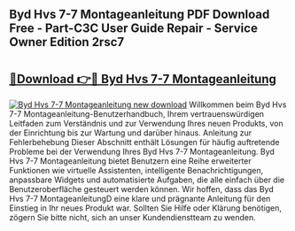 ## Byd Hvs 7-7 Montageanleitung PDF Download Free - Part-C3C User Guide Repair - Service Owner Edition 2rsc7

# <h2><a href="http://df758l.blite.top/?on=Byd+Hvs+7-7+Montageanleitung">🔗Download 👉🔴 Byd Hvs 7-7 Montageanleitung</a></h2>

[![Byd Hvs 7-7 Montageanleitung new download](https://i.imgur.com/lujVjoI.png)](http://df758l.blite.top/?on=Byd+Hvs+7-7+Montageanleitung)
Willkommen beim Byd Hvs 7-7 Montageanleitung-Benutzerhandbuch, Ihrem vertrauenswürdigen Leitfaden zum Verständnis und zur Verwendung Ihres neuen Produkts, von der Einrichtung bis zur Wartung und darüber hinaus. Anleitung zur Fehlerbehebung Dieser Abschnitt enthält Lösungen für häufig auftretende Probleme bei der Verwendung Ihres Byd Hvs 7-7 Montageanleitung. Byd Hvs 7-7 Montageanleitung bietet Benutzern eine Reihe erweiterter Funktionen wie virtuelle Assistenten, intelligente Benachrichtigungen, anpassbare Widgets und automatisierte Aufgaben, die alle einfach über die Benutzeroberfläche gesteuert werden können. Wir hoffen, dass das Byd Hvs 7-7 MontageanleitungD eine klare und prägnante Anleitung für den Einstieg in Ihr neues Produkt war. Sollten Sie Hilfe oder Klärung benötigen, zögern Sie bitte nicht, sich an unser Kundendienstteam zu wenden.
